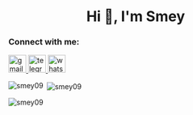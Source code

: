 <h1 align="center">Hi 👋, I'm Smey</h1>
<h3 align="left">Connect with me:</h3>
<div align="left">
  <a href="roemreaksmey7@gmail.com" target="_blank">
    <img src="https://img.shields.io/static/v1?message=Gmail&logo=gmail&label=&color=D14836&logoColor=white&labelColor=&style=for-the-badge" height="35" alt="gmail logo"  />
  </a>
  <a href="[t.me/smey_addvance](https://t.me/smey_advance)" target="_blank">
    <img src="https://img.shields.io/static/v1?message=Telegram&logo=telegram&label=&color=2CA5E0&logoColor=white&labelColor=&style=for-the-badge" height="35" alt="telegram logo"  />
  </a>
  <a href="+85599608096" target="_blank">
    <img src="https://img.shields.io/static/v1?message=Whatsapp&logo=whatsapp&label=&color=25D366&logoColor=white&labelColor=&style=for-the-badge" height="35" alt="whatsapp logo"  />
  </a>
</div>
<p><img align="left" src="https://github-readme-stats.vercel.app/api/top-langs?username=smey09&show_icons=true&locale=en&layout=compact" alt="smey09" /></p>

<p>&nbsp;<img align="center" src="https://github-readme-stats.vercel.app/api?username=smey09&show_icons=true&locale=en" alt="smey09" /></p>

<p><img align="center" src="https://github-readme-streak-stats.herokuapp.com/?user=smey09&" alt="smey09" /></p>
